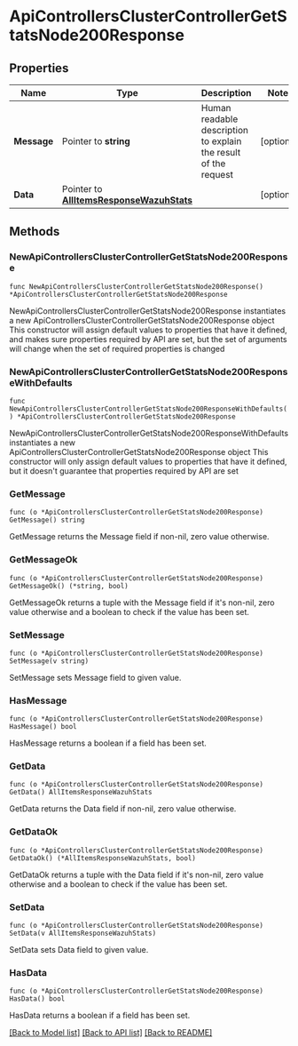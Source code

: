 # ApiControllersClusterControllerGetStatsNode200Response

## Properties

Name | Type | Description | Notes
------------ | ------------- | ------------- | -------------
**Message** | Pointer to **string** | Human readable description to explain the result of the request | [optional] 
**Data** | Pointer to [**AllItemsResponseWazuhStats**](AllItemsResponseWazuhStats.md) |  | [optional] 

## Methods

### NewApiControllersClusterControllerGetStatsNode200Response

`func NewApiControllersClusterControllerGetStatsNode200Response() *ApiControllersClusterControllerGetStatsNode200Response`

NewApiControllersClusterControllerGetStatsNode200Response instantiates a new ApiControllersClusterControllerGetStatsNode200Response object
This constructor will assign default values to properties that have it defined,
and makes sure properties required by API are set, but the set of arguments
will change when the set of required properties is changed

### NewApiControllersClusterControllerGetStatsNode200ResponseWithDefaults

`func NewApiControllersClusterControllerGetStatsNode200ResponseWithDefaults() *ApiControllersClusterControllerGetStatsNode200Response`

NewApiControllersClusterControllerGetStatsNode200ResponseWithDefaults instantiates a new ApiControllersClusterControllerGetStatsNode200Response object
This constructor will only assign default values to properties that have it defined,
but it doesn't guarantee that properties required by API are set

### GetMessage

`func (o *ApiControllersClusterControllerGetStatsNode200Response) GetMessage() string`

GetMessage returns the Message field if non-nil, zero value otherwise.

### GetMessageOk

`func (o *ApiControllersClusterControllerGetStatsNode200Response) GetMessageOk() (*string, bool)`

GetMessageOk returns a tuple with the Message field if it's non-nil, zero value otherwise
and a boolean to check if the value has been set.

### SetMessage

`func (o *ApiControllersClusterControllerGetStatsNode200Response) SetMessage(v string)`

SetMessage sets Message field to given value.

### HasMessage

`func (o *ApiControllersClusterControllerGetStatsNode200Response) HasMessage() bool`

HasMessage returns a boolean if a field has been set.

### GetData

`func (o *ApiControllersClusterControllerGetStatsNode200Response) GetData() AllItemsResponseWazuhStats`

GetData returns the Data field if non-nil, zero value otherwise.

### GetDataOk

`func (o *ApiControllersClusterControllerGetStatsNode200Response) GetDataOk() (*AllItemsResponseWazuhStats, bool)`

GetDataOk returns a tuple with the Data field if it's non-nil, zero value otherwise
and a boolean to check if the value has been set.

### SetData

`func (o *ApiControllersClusterControllerGetStatsNode200Response) SetData(v AllItemsResponseWazuhStats)`

SetData sets Data field to given value.

### HasData

`func (o *ApiControllersClusterControllerGetStatsNode200Response) HasData() bool`

HasData returns a boolean if a field has been set.


[[Back to Model list]](../README.md#documentation-for-models) [[Back to API list]](../README.md#documentation-for-api-endpoints) [[Back to README]](../README.md)


